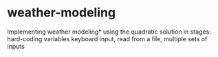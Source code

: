 # weather-modeling
Implementing weather modeling* using the quadratic solution in stages: hard-coding variables keyboard input, read from a file, multiple sets of inputs
